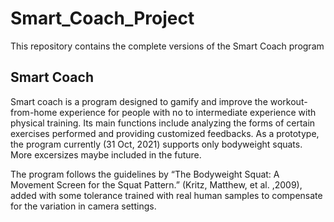 # Smart_Coach_Project
This repository contains the complete versions of the Smart Coach program

## Smart Coach
Smart coach is a program designed to gamify and improve the workout-from-home experience for people with no to intermediate experience with physical training. Its main functions include analyzing the forms of certain exercises performed and providing customized feedbacks. As a prototype, the program currently (31 Oct, 2021) supports only bodyweight squats. More excersizes maybe included in the future.

The program follows the guidelines by “The Bodyweight Squat: A Movement Screen for the Squat Pattern.” (Kritz, Matthew, et al. ,2009), added with some tolerance trained with real human samples to compensate for the variation in camera settings.
